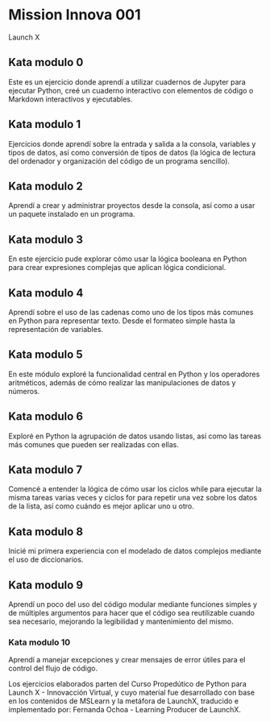 # Mission Innova 001
Launch X

## Kata modulo 0
Este es un ejercicio donde aprendí a utilizar cuadernos de Jupyter para ejecutar Python,
creé un cuaderno interactivo con elementos de código o Markdown interactivos y ejecutables.

## Kata modulo 1
Ejercicios donde aprendí sobre la entrada y salida a la consola, variables y tipos de datos, 
así como conversión de tipos de datos (la lógica de lectura del ordenador y organización del 
código de un programa sencillo).

## Kata modulo 2
Aprendí a crear y administrar proyectos desde la consola, así como a usar un paquete instalado
en un programa.

## Kata modulo 3
En este ejercicio pude explorar cómo usar la lógica booleana en Python para crear expresiones 
complejas que aplican lógica condicional.

## Kata modulo 4
Aprendí sobre el uso de las cadenas como uno de los tipos más comunes en Python para representar
texto. Desde el formateo simple hasta la representación de variables.

## Kata modulo 5
En este módulo exploré la funcionalidad central en Python y los operadores aritméticos, además de
cómo realizar las manipulaciones de datos y números.

## Kata modulo 6
Exploré en Python la agrupación de datos usando listas, así como las tareas más comunes que pueden
ser realizadas con ellas.

## Kata modulo 7
Comencé a entender la lógica de cómo usar los ciclos while para ejecutar la misma tareas varias veces y ciclos 
for para repetir una vez sobre los datos de la lista, así como cuándo es mejor aplicar uno u otro.

## Kata modulo 8
Inicié mi primera experiencia con el modelado de datos complejos mediante el uso de diccionarios.

## Kata modulo 9
Aprendí un poco del uso del código modular mediante funciones simples y de múltiples argumentos
para hacer que el código sea reutilizable cuando sea necesario, mejorando la legibilidad y mantenimiento
del mismo.

### Kata modulo 10
Aprendí a manejar excepciones y crear mensajes de error útiles para el control del flujo de código.


Los ejercicios elaborados parten del Curso Propedútico de Python para Launch X - Innovacción Virtual,
y cuyo material fue desarrollado con base en los contenidos de MSLearn y la metáfora de LaunchX,
traducido e implementado por: Fernanda Ochoa - Learning Producer de LaunchX.
